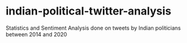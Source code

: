 # indian-political-twitter-analysis
Statistics and Sentiment Analysis done on tweets by Indian politicians between 2014 and 2020
